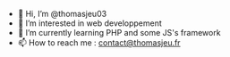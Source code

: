 - 👋 Hi, I’m @thomasjeu03
- 👀 I’m interested in web developpement
- 🌱 I’m currently learning PHP and some JS's framework
- 📫 How to reach me : contact@thomasjeu.fr

<!---
thomasjeu03/thomasjeu03 is a ✨ special ✨ repository because its `README.md` (this file) appears on your GitHub profile.
You can click the Preview link to take a look at your changes.
--->
